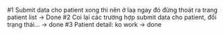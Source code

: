 #1 Submit data cho patient xong thì nên ở laạ ngay đó đừng thoát ra trang patient list  -> Done
#2 Coi lại các trường hợp submit data cho patient, đổi trạng thái... -> done
#3 Patient detail: ko work -> done
